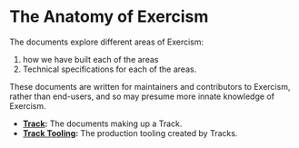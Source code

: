 # The Anatomy of Exercism

The documents explore different areas of Exercism:

1) how we have built each of the areas
2) Technical specifications for each of the areas.

These documents are written for maintainers and contributors to Exercism, rather than end-users, and so may presume more innate knowledge of Exercism.

- **[Track](./tracks):** The documents making up a Track.
- **[Track Tooling](./track-tooling):** The production tooling created by Tracks.

